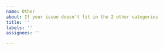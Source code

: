 ```yaml
---
name: Other
about: If your issue doesn't fit in the 2 other categories
title: ''
labels: ''
assignees: ''

---
```



